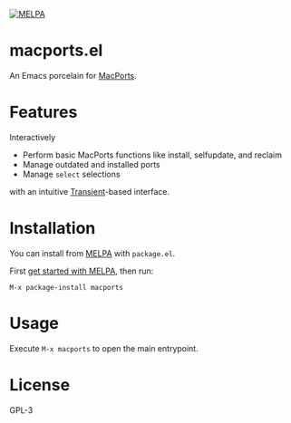[![MELPA](https://melpa.org/packages/flutter-badge.svg)](https://melpa.org/#/macports)

# macports.el

An Emacs porcelain for [MacPorts](https://www.macports.org).

# Features

Interactively

- Perform basic MacPorts functions like install, selfupdate, and reclaim
- Manage outdated and installed ports
- Manage `select` selections

with an intuitive [Transient](https://github.com/magit/transient)-based
interface.

# Installation

You can install from [MELPA](https://melpa.org/#/flutter) with `package.el`.

First [get started with MELPA](https://melpa.org/#/getting-started), then run:

```
M-x package-install macports
```

# Usage

Execute `M-x macports` to open the main entrypoint.

# License

GPL-3
